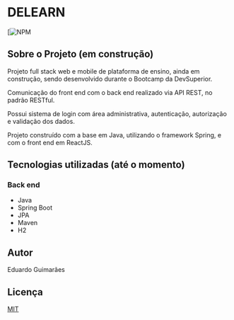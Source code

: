 # DELEARN
[![NPM](https://github.com/Eduguimar/DELearn/blob/master/LICENSE) 


## Sobre o Projeto (em construção)

Projeto full stack web e mobile de plataforma de ensino, ainda em construção, sendo desenvolvido durante o Bootcamp da DevSuperior.

Comunicação do front end com o back end realizado via API REST, no padrão RESTful.

Possui sistema de login com área administrativa, autenticação, autorização e validação dos dados.

Projeto construído com a base em Java, utilizando o framework Spring, e com o front end em ReactJS.


## Tecnologias utilizadas (até o momento)
### Back end
- Java
- Spring Boot
- JPA
- Maven
- H2

## Autor
Eduardo Guimarães

## Licença
[MIT](https://github.com/Eduguimar/DELearn/blob/master/LICENSE)
